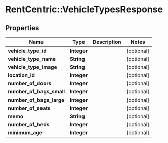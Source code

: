 # RentCentric::VehicleTypesResponse

## Properties
Name | Type | Description | Notes
------------ | ------------- | ------------- | -------------
**vehicle_type_id** | **Integer** |  | [optional] 
**vehicle_type_name** | **String** |  | [optional] 
**vehicle_type_image** | **String** |  | [optional] 
**location_id** | **Integer** |  | [optional] 
**number_of_doors** | **Integer** |  | [optional] 
**number_of_bags_small** | **Integer** |  | [optional] 
**number_of_bags_large** | **Integer** |  | [optional] 
**number_of_seats** | **Integer** |  | [optional] 
**memo** | **String** |  | [optional] 
**number_of_beds** | **Integer** |  | [optional] 
**minimum_age** | **Integer** |  | [optional] 


